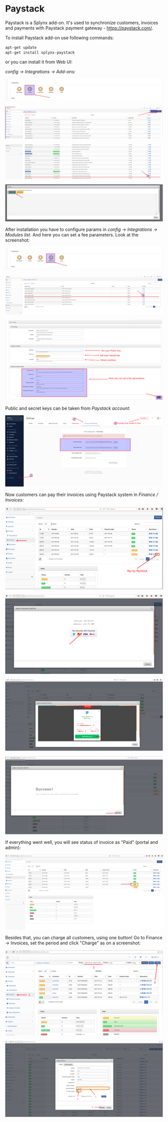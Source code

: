 Paystack
=========

Paystack is a Splynx add-on. It's used to synchronize customers, invoices and payments with Paystack payment gateway - https://paystack.com/.

To install Paystack add-on use following commands:

```
apt-get update
apt-get install splynx-paystack
```

or you can install it from Web UI:

*config -> Integrations -> Add-ons:*

![(image)](0.png)

![(image)](0.1.png)

![(image)](1.png)

![(image)](2.png)

After installation you have to configure params in *config -> Integrations -> Modules list*. And here you can set a fee parameters. Look at the screenshot:

![(image)](3.png)

![(image)](4.png)

![(image)](5.1.png)

Public and secret keys can be taken from *Paystack account:*

![(image)](14.png)

Now customers can pay their invoices using Paystack system in *Finance / Invoices:*

![(image)](7.png)

![(image)](8.png)

![(image)](9.png)

![(image)](10.1.png)

If everything went well, you will see status of invoice as "Paid" (portal and admin):

![(image)](11.png)

Besides that, you can charge all customers, using one button! Go to Finance → Invoices, set the period and click "Charge" as on a screenshot:

![(image)](12.png)

![(image)](13.png)
